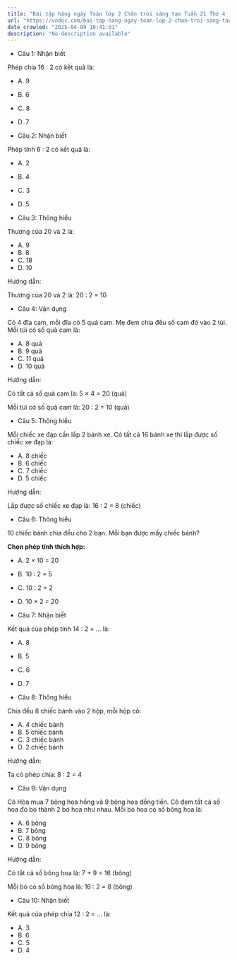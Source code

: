 ```yaml
---
title: "Bài tập hàng ngày Toán lớp 2 Chân trời sáng tạo Tuần 21 Thứ 4 - VnDoc.com"
url: "https://vndoc.com/bai-tap-hang-ngay-toan-lop-2-chan-troi-sang-tao-tuan-21-thu-4-335804"
date_crawled: "2025-04-09 10:41:01"
description: "No description available"
---
```


* Câu 1:  Nhận biết

Phép chia 16 : 2 có kết quả là:

  * A. 9 
  * B. 6 
  * C. 8 
  * D. 7 



* Câu 2:  Nhận biết

Phép tính 6 : 2 có kết quả là:

  * A. 2 
  * B. 4 
  * C. 3 
  * D. 5 



* Câu 3:  Thông hiểu

Thương của 20 và 2 là:

  * A. 9 
  * B. 8 
  * C. 18 
  * D. 10 



Hướng dẫn: 

Thương của 20 và 2 là: 20 : 2 = 10

* Câu 4:  Vận dụng

Có 4 đĩa cam, mỗi đĩa có 5 quả cam. Mẹ đem chia đều số cam đó vào 2 túi. Mỗi túi có số quả cam là:

  * A. 8 quả 
  * B. 9 quả 
  * C. 11 quả 
  * D. 10 quả 



Hướng dẫn: 

Có tất cả số quả cam là: 5 × 4 = 20 (quả)

Mỗi túi có số quả cam là: 20 : 2 = 10 (quả)

* Câu 5:  Thông hiểu

Mỗi chiếc xe đạp cần lắp 2 bánh xe. Có tất cả 16 bánh xe thì lắp được số chiếc xe đạp là:

  * A. 8 chiếc 
  * B. 6 chiếc 
  * C. 7 chiếc 
  * D. 5 chiếc 



Hướng dẫn: 

Lắp được số chiếc xe đạp là: 16 : 2 = 8 (chiếc)

* Câu 6:  Thông hiểu

10 chiếc bánh chia đều cho 2 bạn. Mỗi bạn được mấy chiếc bánh?

**Chọn phép tính thích hợp:**

  * A. 2 × 10 = 20 
  * B. 10 : 2 = 5 
  * C. 10 : 2 = 2 
  * D. 10 × 2 = 20 



* Câu 7:  Nhận biết

Kết quả của phép tính 14 : 2 = ... là:

  * A. 8 
  * B. 5 
  * C. 6 
  * D. 7 



* Câu 8:  Thông hiểu

Chia đều 8 chiếc bánh vào 2 hộp, mỗi hộp có:

  * A. 4 chiếc bánh 
  * B. 5 chiếc bánh 
  * C. 3 chiếc bánh 
  * D. 2 chiếc bánh 



Hướng dẫn: 

Ta có phép chia: 8 : 2 = 4

* Câu 9:  Vận dụng

Cô Hòa mua 7 bông hoa hồng và 9 bông hoa đồng tiền. Cô đem tất cả số hoa đó bó thành 2 bó hoa như nhau. Mỗi bó hoa có số bông hoa là:

  * A. 6 bông 
  * B. 7 bông 
  * C. 8 bông 
  * D. 9 bông 



Hướng dẫn: 

Có tất cả số bông hoa là: 7 + 9 = 16 (bông)

Mỗi bó có số bông hoa là: 16 : 2 = 8 (bông)

* Câu 10:  Nhận biết

Kết quả của phép chia 12 : 2 = ... là:

  * A. 3 
  * B. 6 
  * C. 5 
  * D. 4 



